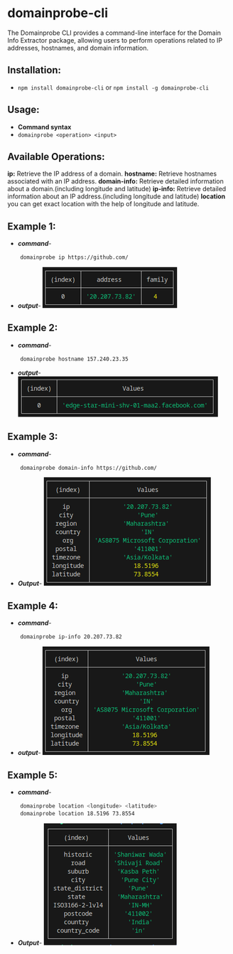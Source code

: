 # domainprobe-cli
The Domainprobe CLI provides a command-line interface for the Domain Info Extractor package, allowing users to perform operations related to IP addresses, hostnames, and domain information.

## Installation:
- `npm install domainprobe-cli` or `npm install -g domainprobe-cli`

## Usage:
- **Command syntax**
- `domainprobe <operation> <input>`

## Available Operations:

**ip:** Retrieve the IP address of a domain.
**hostname:** Retrieve hostnames associated with an IP address.
**domain-info:** Retrieve detailed information about a domain.(including longitude and latitude)
**ip-info:** Retrieve detailed information about an IP address.(including longitude and latitude)
**location** you can get exact location with the help of longitude and latitude.

## Example 1:
- ***command***-
```bash
    domainprobe ip https://github.com/
```

- ***output***-
![Screenshot](image-3.png)


## Example 2:
- ***command***-
```bash
    domainprobe hostname 157.240.23.35

```

- ***output***-
![Screenshot](image.png)


## Example 3:
- ***command***-
```bash
    domainprobe domain-info https://github.com/


```
- ***Output***-
![Screenshot](image-1.png)

## Example 4:
- ***command***-
```bash
    domainprobe ip-info 20.207.73.82

```
- ***output***-
![Screenshot](image-2.png)

## Example 5:
- ***command***-
```bash
    domainprobe location <longitude> <latitude>
    domainprobe location 18.5196 73.8554
```

- ***Output***-
![Screenshot](location.png)
        
